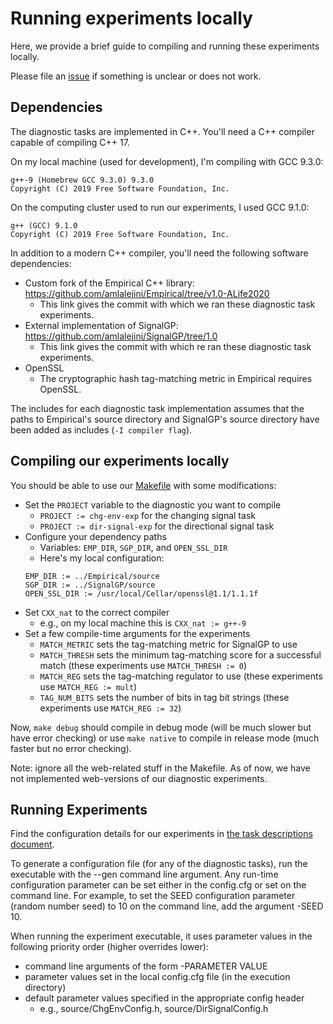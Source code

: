 # Running experiments locally

Here, we provide a brief guide to compiling and running these experiments locally.

Please file an [issue](https://github.com/amlalejini/Exploring-tag-matching-metrics-in-SignalGP/issues) if something is unclear or does not work.

## Dependencies

The diagnostic tasks are implemented in C++. You'll need a C++ compiler capable of compiling C++ 17.

On my local machine (used for development), I'm compiling with GCC 9.3.0:

```
g++-9 (Homebrew GCC 9.3.0) 9.3.0
Copyright (C) 2019 Free Software Foundation, Inc.
```

On the computing cluster used to run our experiments, I used GCC 9.1.0:

```
g++ (GCC) 9.1.0
Copyright (C) 2019 Free Software Foundation, Inc.
```

In addition to a modern C++ compiler, you'll need the following software dependencies:

- Custom fork of the Empirical C++ library: <https://github.com/amlalejini/Empirical/tree/v1.0-ALife2020>
  - This link gives the commit with which we ran these diagnostic task experiments.
- External implementation of SignalGP: <https://github.com/amlalejini/SignalGP/tree/1.0>
  - This link gives the commit with which re ran these diagnostic task experiments.
- OpenSSL
  - The cryptographic hash tag-matching metric in Empirical requires OpenSSL.

The includes for each diagnostic task implementation assumes that the paths to Empirical's source directory and SignalGP's source directory have been added as includes (`-I compiler flag`).

## Compiling our experiments locally

You should be able to use our [Makefile](../Makefile) with some modifications:

- Set the `PROJECT` variable to the diagnostic you want to compile
  - `PROJECT := chg-env-exp` for the changing signal task
  - `PROJECT := dir-signal-exp` for the directional signal task
- Configure your dependency paths
  - Variables: `EMP_DIR`, `SGP_DIR`, and `OPEN_SSL_DIR`
  - Here's my local configuration:
  ```
  EMP_DIR := ../Empirical/source
  SGP_DIR := ../SignalGP/source
  OPEN_SSL_DIR := /usr/local/Cellar/openssl@1.1/1.1.1f
  ```
- Set `CXX_nat` to the correct compiler
  - e.g., on my local machine this is `CXX_nat := g++-9`
- Set a few compile-time arguments for the experiments
  - `MATCH_METRIC` sets the tag-matching metric for SignalGP to use
  - `MATCH_THRESH` sets the minimum tag-matching score for a successful match (these experiments use `MATCH_THRESH := 0`)
  - `MATCH_REG` sets the tag-matching regulator to use (these experiments use `MATCH_REG := mult`)
  - `TAG_NUM_BITS` sets the number of bits in tag bit strings (these experiments use `MATCH_REG := 32`)

Now, `make debug` should compile in debug mode (will be much slower but have error checking) or use `make native` to compile in release mode (much faster but no error checking).

Note: ignore all the web-related stuff in the Makefile. As of now, we have not implemented web-versions of our diagnostic experiments.

## Running Experiments

Find the configuration details for our experiments in [the task descriptions document](./task-descriptions.md).

To generate a configuration file (for any of the diagnostic tasks), run the executable with the --gen command line argument. Any run-time configuration parameter can be set either in the config.cfg or set on the command line. For example, to set the SEED configuration parameter (random number seed) to 10 on the command line, add the argument -SEED 10.

When running the experiment executable, it uses parameter values in the following priority order (higher overrides lower):

- command line arguments of the form -PARAMETER VALUE
- parameter values set in the local config.cfg file (in the execution directory)
- default parameter values specified in the appropriate config header
  - e.g., source/ChgEnvConfig.h, source/DirSignalConfig.h
